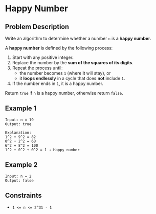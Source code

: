 # Happy Number

## Problem Description
Write an algorithm to determine whether a number `n` is a **happy number**.

A **happy number** is defined by the following process:
1. Start with any positive integer.
2. Replace the number by the **sum of the squares of its digits**.
3. Repeat the process until:
   - the number becomes `1` (where it will stay), or
   - it **loops endlessly** in a cycle that does **not** include `1`.
4. If the number ends in `1`, it is a happy number.

Return `true` if `n` is a happy number, otherwise return `false`.

## Example 1
```
Input: n = 19
Output: true

Explanation:
1^2 + 9^2 = 82
8^2 + 2^2 = 68
6^2 + 8^2 = 100
1^2 + 0^2 + 0^2 = 1 → Happy number
```

## Example 2
```
Input: n = 2
Output: false
```

## Constraints
- `1 <= n <= 2^31 - 1`
